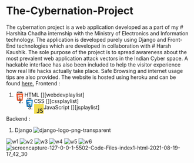 # The-Cybernation-Project
The cybernation project is a web application developed as a part of my # Harshita Chadha internship with the Ministry of Electronics and Information technology. The application is developed purely using Django and Front-End technologies which are developed in collaboration with # Harsh Kaushik. The sole purpose of the project is to spread awareness about the most prevalent web application attack vectors in the Indian Cyber space. A hackable interface has also been included to help the visitor experience how real life hacks actually take place. Safe Browsing and internet usage tips are also provided. The website is hosted using heroku and can be found <a href="https://cybernation.herokuapp.com">here.</a>
Frontend :
1. HTML [<img align="left" alt="HTML5" width="26px" src="https://raw.githubusercontent.com/github/explore/80688e429a7d4ef2fca1e82350fe8e3517d3494d/topics/html/html.png" />][webdevplaylist]
2. CSS [<img align="left" alt="CSS3" width="26px" src="https://raw.githubusercontent.com/github/explore/80688e429a7d4ef2fca1e82350fe8e3517d3494d/topics/css/css.png" />][cssplaylist]
3. JavaScript [<img align="left" alt="JavaScript" width="26px" src="https://raw.githubusercontent.com/github/explore/80688e429a7d4ef2fca1e82350fe8e3517d3494d/topics/javascript/javascript.png" />][jsplaylist]

Backend :
1. Django ![django-logo-png-transparent](https://user-images.githubusercontent.com/60865477/130092723-5356b23e-0b5e-4739-9c5f-d1007eff067e.png)

![w1](https://user-images.githubusercontent.com/60865477/130093306-93997f47-c3cc-47d6-bab6-27bfc45531fd.png)
![w2](https://user-images.githubusercontent.com/60865477/130093328-a2cd2f18-af9e-4f72-aa2e-f2bf71b91d69.png)
![w3](https://user-images.githubusercontent.com/60865477/130093341-1a7557f2-a971-4179-bfa0-cdef0a57a49e.png)
![w4](https://user-images.githubusercontent.com/60865477/130093353-cae8b3d3-da77-423c-9390-4297ee17e358.png)
![w5](https://user-images.githubusercontent.com/60865477/130093366-53acad0b-a2c6-4cba-b5b5-cc0b0c69bfa4.png)
![w6](https://user-images.githubusercontent.com/60865477/130093380-4bafaa6c-7c6c-42ea-9263-7edceeced56f.png)
![screencapture-127-0-0-1-5502-Code-Files-index1-html-2021-08-19-17_42_30](https://user-images.githubusercontent.com/60865477/130093407-ab1874eb-a370-469a-be4c-4983ddf88b4e.png)

